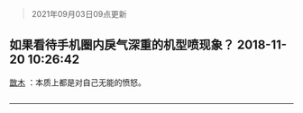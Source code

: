 > 2021年09月03日09点更新
<link rel="stylesheet" href="https://cdn.jsdelivr.net/gh/taotie6/sampleJSON@main/css/photo_show.css">


 ## 如果看待手机圈内戾气深重的机型喷现象？ 2018-11-20 10:26:42

 [㪚木](https://www.coolapk.com/feed/9046325?shareKey=OTlmZDk0NmU3OThiNjEzMTc0NjM~) ：本质上都是对自己无能的愤怒。 

<div class="album">
<img class="img-item" src="" />
</div>

 ------- 

